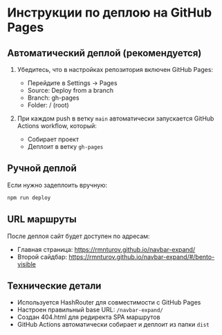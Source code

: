 # Инструкции по деплою на GitHub Pages

## Автоматический деплой (рекомендуется)

1. Убедитесь, что в настройках репозитория включен GitHub Pages:
   - Перейдите в Settings → Pages
   - Source: Deploy from a branch
   - Branch: gh-pages
   - Folder: / (root)

2. При каждом push в ветку `main` автоматически запускается GitHub Actions workflow, который:
   - Собирает проект
   - Деплоит в ветку `gh-pages`

## Ручной деплой

Если нужно задеплоить вручную:

```bash
npm run deploy
```

## URL маршруты

После деплоя сайт будет доступен по адресам:
- Главная страница: https://rmnturov.github.io/navbar-expand/
- Второй сайдбар: https://rmnturov.github.io/navbar-expand/#/bento-visible

## Технические детали

- Используется HashRouter для совместимости с GitHub Pages
- Настроен правильный base URL: `/navbar-expand/`
- Создан 404.html для редиректа SPA маршрутов
- GitHub Actions автоматически собирает и деплоит из папки `dist`
